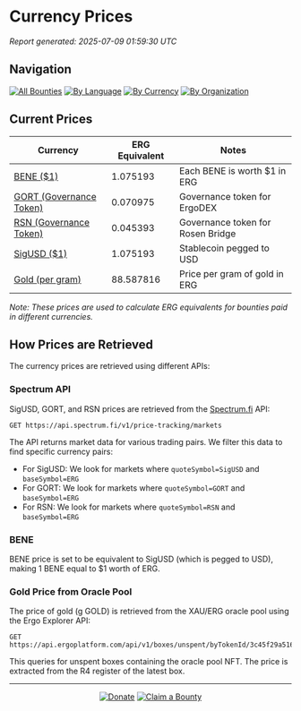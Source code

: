 <!-- GENERATED FILE - DO NOT EDIT DIRECTLY -->
<!-- Generated on: 2025-07-09 01:59:30 -->

# Currency Prices

*Report generated: 2025-07-09 01:59:30 UTC*

## Navigation

[![All Bounties](https://img.shields.io/badge/All%20Bounties-102-blue)](all.md) [![By Language](https://img.shields.io/badge/By%20Language-8-green)](summary.md#languages) [![By Currency](https://img.shields.io/badge/By%20Currency-7-yellow)](summary.md#currencies) [![By Organization](https://img.shields.io/badge/By%20Organization-9-orange)](summary.md#projects)

## Current Prices

| Currency | ERG Equivalent | Notes |
|----------|----------------|-------|
| [BENE ($1)](by_currency/bene.md) | 1.075193 | Each BENE is worth $1 in ERG |
| [GORT (Governance Token)](by_currency/gort.md) | 0.070975 | Governance token for ErgoDEX |
| [RSN (Governance Token)](by_currency/rsn.md) | 0.045393 | Governance token for Rosen Bridge |
| [SigUSD ($1)](by_currency/sigusd.md) | 1.075193 | Stablecoin pegged to USD |
| [Gold (per gram)](by_currency/gold.md) | 88.587816 | Price per gram of gold in ERG |

*Note: These prices are used to calculate ERG equivalents for bounties paid in different currencies.*

## How Prices are Retrieved

The currency prices are retrieved using different APIs:

### Spectrum API

SigUSD, GORT, and RSN prices are retrieved from the [Spectrum.fi](https://spectrum.fi/) API:

```
GET https://api.spectrum.fi/v1/price-tracking/markets
```

The API returns market data for various trading pairs. We filter this data to find specific currency pairs:

- For SigUSD: We look for markets where `quoteSymbol=SigUSD` and `baseSymbol=ERG`
- For GORT: We look for markets where `quoteSymbol=GORT` and `baseSymbol=ERG`
- For RSN: We look for markets where `quoteSymbol=RSN` and `baseSymbol=ERG`

### BENE

BENE price is set to be equivalent to SigUSD (which is pegged to USD), making 1 BENE equal to $1 worth of ERG.

### Gold Price from Oracle Pool

The price of gold (g GOLD) is retrieved from the XAU/ERG oracle pool using the Ergo Explorer API:

```
GET https://api.ergoplatform.com/api/v1/boxes/unspent/byTokenId/3c45f29a5165b030fdb5eaf5d81f8108f9d8f507b31487dd51f4ae08fe07cf4a
```

This queries for unspent boxes containing the oracle pool NFT. The price is extracted from the R4 register of the latest box.



---

<div align="center">
  <p>
    <a href="../docs/donate.md"><img src="https://img.shields.io/badge/❤️%20Donate-F44336" alt="Donate"></a>
    <a href="../docs/bounty-submission-guide.md#reserving-a-bounty"><img src="https://img.shields.io/badge/🔒%20How%20To%20Claim-4CAF50" alt="Claim a Bounty"></a>
  </p>
</div>


<!-- END OF GENERATED CONTENT -->
